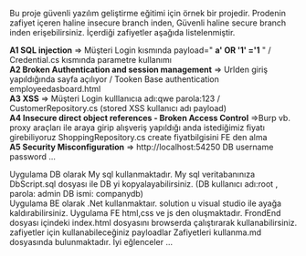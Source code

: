 Bu proje güvenli yazılım geliştirme eğitimi için örnek bir projedir. Prodenin zafiyet içeren haline insecure branch inden, Güvenli haline secure branch inden erişebilirsiniz. İçerdiği zafiyetler aşağıda listelenmiştir.

**A1 SQL injection** => Müşteri Login kısmında payload=" **a' OR '1' ='1**  " / Credential.cs kısmında parametre kullanımı   
**A2 Broken Authentication and session management** => Urlden giriş yapıldığında sayfa açılıyor  / Tooken Base authentication employeedasboard.html    
**A3 XSS** => Müşteri Login kulllanıcıa adı:qwe parola:123 / CustomerRepository.cs  (stored XSS kullanıcı adı payload)  
**A4 Insecure direct object references - Broken Access Control** =>Burp vb. proxy araçları ile araya girip alışveriş yapıldığı anda istediğimiz fiyatı girebiliyoruz  ShoppingRepository.cs create fiyatbilgisini FE den alma    
**A5 Security Misconfiguration** => http://localhost:54250 DB username password ...   

Uygulama DB olarak My sql kullanmaktadır. My sql veritabanınıza DbScript.sql dosyası ile DB yi kopyalayabilirsiniz. (DB kullanıcı adı:root , parola: admin DB ismi: companydb)     
Uygulama BE olarak .Net kullanmaktaır. solution u visual studio ile ayağa kaldırabilirsiniz.
Uygulama FE html,css ve js den oluşmaktadır. FrondEnd dosyası içindeki index.html dosyasını browserda çalıştırarak kullanabilirsiniz.
zafiyetler için kullanabileceğiniz payloadlar Zafiyetleri kullanma.md dosyasında bulunmaktadır. İyi eğlenceler ...
